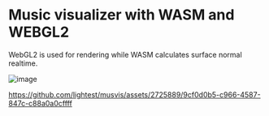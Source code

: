 # Music visualizer with WASM and WEBGL2

WebGL2 is used for rendering while WASM calculates surface normal realtime.

![image](https://github.com/lightest/musvis/assets/2725889/f22847e3-bfe5-4878-9145-23c9da84c9d4)

https://github.com/lightest/musvis/assets/2725889/9cf0d0b5-c966-4587-847c-c88a0a0cffff

